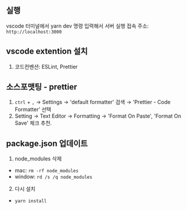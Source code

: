 ## 실행

vscode 터미널에서 yarn dev 명령 입력해서 서버 실행
접속 주소: `http://localhost:3000`

## vscode extention 설치

1. 코드컨벤션: ESLint, Prettier

## 소스포맷팅 - prettier

1. `ctrl` + `,` → Settings → 'default formatter' 검색 → 'Prettier - Code Formatter' 선택
2. Setting → Text Editor → Formatting → 'Format On Paste', 'Format On Save' 체크 추천.

## package.json 업데이트

1. node_modules 삭제

- mac: `rm -rf node_modules`
- window: `rd /s /q node_modules`

2. 다시 설치

- `yarn install`
